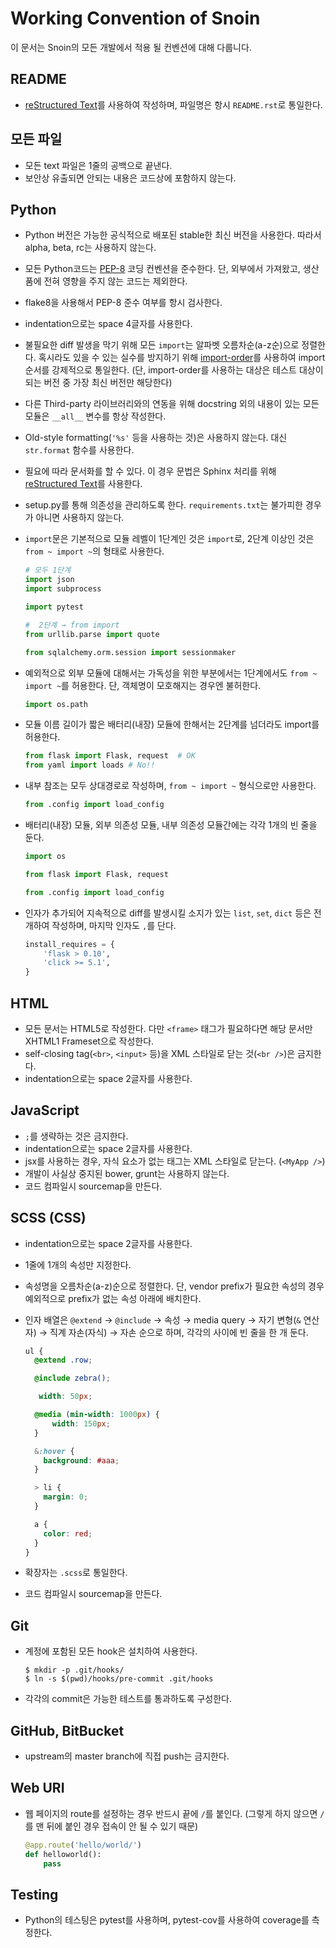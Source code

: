 Working Convention of Snoin
===========================

이 문서는 Snoin의 모든 개발에서 적용 될 컨벤션에 대해 다룹니다.


README
------
* [reStructured Text](http://docutils.sourceforge.net/rst.html)를 사용하여 작성하며, 파일명은 항시 `README.rst`로 통일한다.


모든 파일
---------
* 모든 text 파일은 1줄의 공백으로 끝낸다.
* 보안상 유출되면 안되는 내용은 코드상에 포함하지 않는다.


Python
------
* Python 버전은 가능한 공식적으로 배포된 stable한 최신 버전을 사용한다. 따라서 alpha, beta, rc는 사용하지 않는다.
* 모든 Python코드는 [PEP-8](https://www.python.org/dev/peps/pep-0008/) 코딩 컨벤션을 준수한다. 단, 외부에서 가져왔고, 생산품에 전혀 영향을 주지 않는 코드는 제외한다.
* flake8을 사용해서 PEP-8 준수 여부를 항시 검사한다.
* indentation으로는 space 4글자를 사용한다.
* 불필요한 diff 발생을 막기 위해 모든 `import`는 알파벳 오름차순(a-z순)으로 정렬한다. 혹시라도 있을 수 있는 실수를 방지하기 위해 [import-order](https://pypi.python.org/pypi/import-order)를 사용하여 import 순서를 강제적으로 통일한다. (단, import-order를 사용하는 대상은 테스트 대상이 되는 버전 중 가장 최신 버전만 해당한다)
* 다른 Third-party 라이브러리와의 연동을 위해 docstring 외의 내용이 있는 모든 모듈은 `__all__` 변수를 항상 작성한다.
* Old-style formatting(`'%s'` 등을 사용하는 것)은 사용하지 않는다. 대신 `str.format` 함수를 사용한다. 
* 필요에 따라 문서화를 할 수 있다. 이 경우 문법은 Sphinx 처리를 위해 [reStructured Text](http://docutils.sourceforge.net/rst.html)를 사용한다.
* setup.py를 통해 의존성을 관리하도록 한다. `requirements.txt`는 불가피한 경우가 아니면 사용하지 않는다.
* `import`문은 기본적으로 모듈 레벨이 1단계인 것은 `import`로, 2단계 이상인 것은 `from ~ import ~`의 형태로 사용한다.

    ```py
    # 모두 1단계
    import json
    import subprocess

    import pytest

    #  2단계 → from import
    from urllib.parse import quote

    from sqlalchemy.orm.session import sessionmaker
    ```

* 예외적으로 외부 모듈에 대해서는 가독성을 위한 부분에서는 1단계에서도 `from ~ import ~`를 허용한다. 단, 객체명이 모호해지는 경우엔 불허한다.

    ```py
    import os.path
    ```
* 모듈 이름 길이가 짧은 배터리(내장) 모듈에 한해서는 2단계를 넘더라도 import를 허용한다.

    ```py
    from flask import Flask, request  # OK
    from yaml import loads # No!!
    ```

* 내부 참조는 모두 상대경로로 작성하며, `from ~ import ~` 형식으로만 사용한다.

    ```py
    from .config import load_config
    ```

* 배터리(내장) 모듈, 외부 의존성 모듈, 내부 의존성 모듈간에는 각각 1개의 빈 줄을 둔다.

    ```py
    import os
    
    from flask import Flask, request
    
    from .config import load_config
    ```

* 인자가 추가되어 지속적으로 diff를 발생시킬 소지가 있는 `list`, `set`, `dict` 등은 전개하여 작성하며, 마지막 인자도 `,`를 단다.

    ```py
    install_requires = {
        'flask > 0.10',
        'click >= 5.1',
    }
    ```

HTML
----
* 모든 문서는 HTML5로 작성한다. 다만 `<frame>` 태그가 필요하다면 해당 문서만 XHTML1 Frameset으로 작성한다.
* self-closing tag(`<br>`, `<input>` 등)을 XML 스타일로 닫는 것(`<br />`)은 금지한다.
* indentation으로는 space 2글자를 사용한다.


JavaScript
----------
* `;`를 생략하는 것은 금지한다.
* indentation으로는 space 2글자를 사용한다.
* jsx를 사용하는 경우, 자식 요소가 없는 태그는 XML 스타일로 닫는다. (`<MyApp />`)
* 개발이 사실상 중지된 bower, grunt는 사용하지 않는다.
* 코드 컴파일시 sourcemap을 만든다.


SCSS (CSS)
----------
* indentation으로는 space 2글자를 사용한다.
* 1줄에 1개의 속성만 지정한다.
* 속성명을 오름차순(a-z)순으로 정렬한다. 단, vendor prefix가 필요한 속성의 경우 예외적으로 prefix가 없는 속성 아래에 배치한다.
* 인자 배열은 `@extend` → `@include` → 속성 → media query → 자기 변형(`&` 연산자) → 직계 자손(자식) → 자손 순으로 하며, 각각의 사이에 빈 줄을 한 개 둔다.

    ```scss
    ul {
      @extend .row;
    
      @include zebra();
    
       width: 50px;
    
      @media (min-width: 1000px) {
          width: 150px;
      }
    
      &:hover {
        background: #aaa;
      }
    
      > li {
        margin: 0;
      }
    
      a {
        color: red;
      }
    }
    ```
    
* 확장자는 `.scss`로 통일한다.
* 코드 컴파일시 sourcemap을 만든다.


Git
---
* 계정에 포함된 모든 hook은 설치하여 사용한다.

    ```console
    $ mkdir -p .git/hooks/
    $ ln -s $(pwd)/hooks/pre-commit .git/hooks
    ```

* 각각의 commit은 가능한 테스트를 통과하도록 구성한다.


GitHub, BitBucket
-----------------
* upstream의 master branch에 직접 push는 금지한다.


Web URI
-------
* 웹 페이지의 route를 설정하는 경우 반드시 끝에 `/`를 붙인다. (그렇게 하지 않으면 `/`를 맨 뒤에 붙인 경우 접속이 안 될 수 있기 때문)

    ```py
    @app.route('hello/world/')
    def helloworld():
        pass
    ```

Testing
-------
* Python의 테스팅은 pytest를 사용하며, pytest-cov를 사용하여 coverage를 측정한다.
